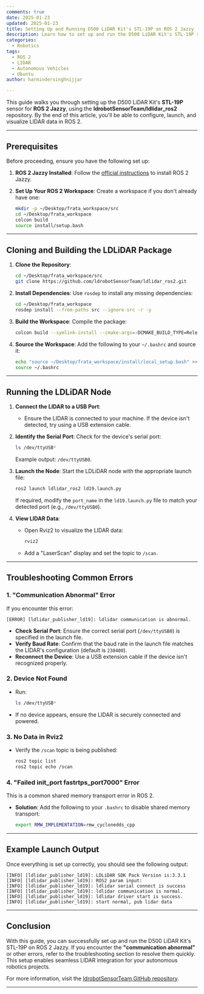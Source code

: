 ```yaml
---
comments: true  
date: 2025-01-23  
updated: 2025-01-23  
title: Setting Up and Running D500 LiDAR Kit's STL-19P on ROS 2 Jazzy 
description: Learn how to set up and run the D500 LiDAR Kit's STL-19P sensor on ROS 2 Jazzy, including installation, configuration, and troubleshooting common errors. 
categories:  
  - Robotics  
tags:  
  - ROS 2  
  - LIDAR  
  - Autonomous Vehicles  
  - Ubuntu  
author: harmindersinghnijjar  

---
```


This guide walks you through setting up the D500 LiDAR Kit's **STL-19P** sensor for **ROS 2 Jazzy**, using the **ldrobotSensorTeam/ldlidar_ros2** repository. By the end of this article, you'll be able to configure, launch, and visualize LIDAR data in ROS 2.

---

## Prerequisites

Before proceeding, ensure you have the following set up:

1. **ROS 2 Jazzy Installed**:
   Follow the [official instructions](https://docs.ros.org/en/jazzy/Installation.html) to install ROS 2 Jazzy.

2. **Set Up Your ROS 2 Workspace**:
   Create a workspace if you don't already have one:
   ```bash
   mkdir -p ~/Desktop/frata_workspace/src
   cd ~/Desktop/frata_workspace
   colcon build
   source install/setup.bash
   ```

---

## Cloning and Building the LDLiDAR Package

1. **Clone the Repository**:
   ```bash
   cd ~/Desktop/frata_workspace/src
   git clone https://github.com/ldrobotSensorTeam/ldlidar_ros2.git
   ```

2. **Install Dependencies**:
   Use `rosdep` to install any missing dependencies:
   ```bash
   cd ~/Desktop/frata_workspace
   rosdep install --from-paths src --ignore-src -r -y
   ```

3. **Build the Workspace**:
   Compile the package:
   ```bash
   colcon build --symlink-install --cmake-args=-DCMAKE_BUILD_TYPE=Release
   ```

4. **Source the Workspace**:
   Add the following to your `~/.bashrc` and source it:
   ```bash
   echo "source ~/Desktop/frata_workspace/install/local_setup.bash" >> ~/.bashrc
   source ~/.bashrc
   ```

---

## Running the LDLiDAR Node

1. **Connect the LIDAR to a USB Port**:
   - Ensure the LIDAR is connected to your machine. If the device isn't detected, try using a USB extension cable.

2. **Identify the Serial Port**:
   Check for the device's serial port:
   ```bash
   ls /dev/ttyUSB*
   ```
   Example output: `/dev/ttyUSB0`.

3. **Launch the Node**:
   Start the LDLiDAR node with the appropriate launch file:
   ```bash
   ros2 launch ldlidar_ros2 ld19.launch.py
   ```
   If required, modify the `port_name` in the `ld19.launch.py` file to match your detected port (e.g., `/dev/ttyUSB0`).

4. **View LIDAR Data**:
   - Open Rviz2 to visualize the LIDAR data:
     ```bash
     rviz2
     ```
   - Add a "LaserScan" display and set the topic to `/scan`.

---

## Troubleshooting Common Errors

### 1. **"Communication Abnormal" Error**
   If you encounter this error:
   ```plaintext
   [ERROR] [ldlidar_publisher_ld19]: ldlidar communication is abnormal.
   ```
   - **Check Serial Port**: Ensure the correct serial port (`/dev/ttyUSB0`) is specified in the launch file.
   - **Verify Baud Rate**: Confirm that the baud rate in the launch file matches the LIDAR's configuration (default is `230400`).
   - **Reconnect the Device**: Use a USB extension cable if the device isn't recognized properly.

### 2. **Device Not Found**
   - Run:
     ```bash
     ls /dev/ttyUSB*
     ```
   - If no device appears, ensure the LIDAR is securely connected and powered.

### 3. **No Data in Rviz2**
   - Verify the `/scan` topic is being published:
     ```bash
     ros2 topic list
     ros2 topic echo /scan
     ```

### 4. **"Failed init_port fastrtps_port7000" Error**
   This is a common shared memory transport error in ROS 2.
   - **Solution**: Add the following to your `.bashrc` to disable shared memory transport:
     ```bash
     export RMW_IMPLEMENTATION=rmw_cyclonedds_cpp
     ```

---

## Example Launch Output

Once everything is set up correctly, you should see the following output:
```plaintext
[INFO] [ldlidar_publisher_ld19]: LDLiDAR SDK Pack Version is:3.3.1
[INFO] [ldlidar_publisher_ld19]: ROS2 param input:
[INFO] [ldlidar_publisher_ld19]: ldlidar serial connect is success
[INFO] [ldlidar_publisher_ld19]: ldlidar communication is normal.
[INFO] [ldlidar_publisher_ld19]: ldlidar driver start is success.
[INFO] [ldlidar_publisher_ld19]: start normal, pub lidar data
```

---

## Conclusion

With this guide, you can successfully set up and run the D500 LiDAR Kit's STL-19P  on ROS 2 Jazzy. If you encounter the **"communication abnormal"** or other errors, refer to the troubleshooting section to resolve them quickly. This setup enables seamless LIDAR integration for your autonomous robotics projects.

For more information, visit the [ldrobotSensorTeam GitHub repository](https://github.com/ldrobotSensorTeam/ldlidar_ros2).

--- 